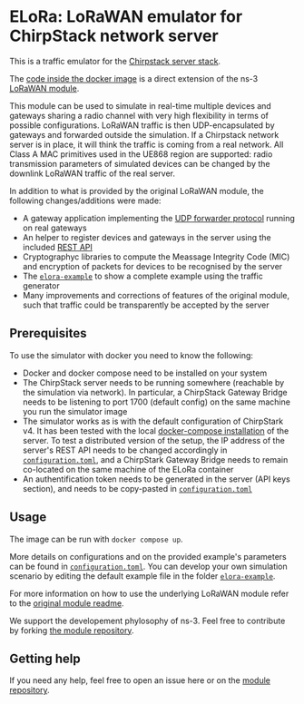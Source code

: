 # ELoRa: LoRaWAN emulator for ChirpStack network server #

This is a traffic emulator for the [Chirpstack server stack](https://www.chirpstack.io/ "ChirpStack, open-source LoRaWAN® Network Server"). 

The [code inside the docker image](https://github.com/non-det-alle/lorawan.git) is a direct extension of the ns-3 [LoRaWAN module](https://github.com/signetlabdei/lorawan "LoRaWAN ns-3 module").

This module can be used to simulate in real-time multiple devices and gateways sharing a radio channel with very high flexibility in terms of possible configurations. LoRaWAN traffic is then UDP-encapsulated by gateways and forwarded outside the simulation. If a Chirpstack network server is in place, it will think the traffic is coming from a real network. All Class A MAC primitives used in the UE868 region are supported: radio transmission parameters of simulated devices can be changed by the downlink LoRaWAN traffic of the real server. 

In addition to what is provided by the original LoRaWAN module, the following changes/additions were made:

* A gateway application implementing the [UDP forwarder protocol](https://github.com/Lora-net/packet_forwarder/blob/master/PROTOCOL.TXT "Semtech packet forwarder implementation") running on real gateways
* An helper to register devices and gateways in the server using the included [REST API](https://github.com/chirpstack/chirpstack-rest-api "ChirpStack gRPC to REST API proxy")
* Cryptographyc libraries to compute the Meassage Integrity Code (MIC) and encryption of packets for devices to be recognised by the server
* The [`elora-example`](/elora-example/) to show a complete example using the traffic generator
* Many improvements and corrections of features of the original module, such that traffic could be transparently be accepted by the server

## Prerequisites ##

To use the simulator with docker you need to know the following:

* Docker and docker compose need to be installed on your system
* The ChirpStack server needs to be running somewhere (reachable by the simulation via network). In particular, a ChirpStack Gateway Bridge needs to be listening to port 1700 (default config) on the same machine you run the simulator image
* The simulator works as is with the default configuration of ChirpStark v4. It has been tested with the local [docker-compose installation](https://www.chirpstack.io/docs/getting-started/docker.html "Chirpstack docs: Quickstart Docker Compose") of the server. To test a distributed version of the setup, the IP address of the server's REST API needs to be changed accordingly in [`configuration.toml`](/configuration.toml), and a ChirpStark Gateway Bridge needs to remain co-located on the same machine of the ELoRa container
* An authentification token needs to be generated in the server (API keys section), and needs to be copy-pasted in [`configuration.toml`](/configuration.toml)

## Usage ##

The image can be run with `docker compose up`.

More details on configurations and on the provided example's parameters can be found in [`configuration.toml`](/configuration.toml). You can develop your own simulation scenario by editing the default example file in the folder [`elora-example`](/elora-example/).

For more information on how to use the underlying LoRaWAN module refer to the [original module readme](https://github.com/signetlabdei/lorawan/blob/e8f7a21044418e92759d5c7c4bcab147cdaf05b3/README.md "LoRaWAN ns-3 module README").

We support the developement phylosophy of ns-3. Feel free to contribute by forking [the module repository](https://github.com/non-det-alle/lorawan.git).

## Getting help ##

If you need any help, feel free to open an issue here or on the [module repository](https://github.com/non-det-alle/lorawan.git).
